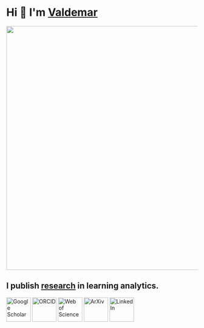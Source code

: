 # Hi 👋 I'm [Valdemar](https://elea.sk/valdemar/cv.pdf)

<img src="https://elea.sk/valdemar/images/slider/1.jpg" width="640">

## I publish [research](https://github.com/valdemarsv/research) in learning analytics.

<a href="https://scholar.google.com/citations?user=CSMVlf0AAAAJ&hl=en"><img title="Google Scholar" height="64" width="64" src="https://cdn.simpleicons.org/googlescholar"></a>
<a href="https://orcid.org/0000-0001-8546-280X"><img title="ORCID" height="64" width="64" src="https://cdn.simpleicons.org/orcid"></a>
<a href="https://www.webofscience.com/wos/author/rid/GPG-1431-2022"><img title="Web of Science" height="64" width="64" src="https://cdn.simpleicons.org/clarivate"></a>
<a href="https://arxiv.org/a/svabensky_v_1.html"><img title="ArXiv" height="64" width="64" src="https://cdn.simpleicons.org/arxiv"></a>
<a href="https://www.linkedin.com/in/valdemarsvabensky"><img title="LinkedIn" height="64" width="64" src="https://cdn.simpleicons.org/linkedin"></a>

<!--
### I use tools such as:

<p>
  <img title="Python" height="32" width="32" src="https://cdn.simpleicons.org/python">
  <img title="PyCharm" height="32" width="32" src="https://cdn.simpleicons.org/pycharm">
  <img title="Git" height="32" width="32" src="https://cdn.simpleicons.org/git">
  <img title="Sublime Text" height="32" width="32" src="https://cdn.simpleicons.org/sublimetext">
  <img title="LaTeX" height="32" width="32" src="https://cdn.simpleicons.org/latex">
  <img title="Overleaf" height="32" width="32" src="https://cdn.simpleicons.org/overleaf">
</p>
-->

<!--
**valdemarsv/valdemarsv** is a ✨ _special_ ✨ repository because its `README.md` (this file) appears on your GitHub profile.

Here are some ideas to get you started:
https://rahuldkjain.github.io/gh-profile-readme-generator/
-->
